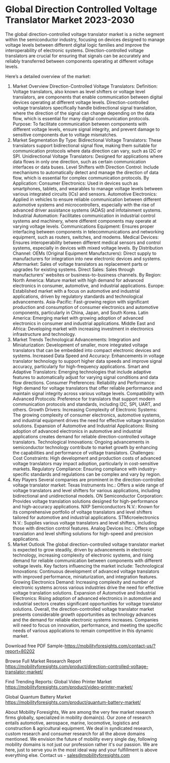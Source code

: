 # Global Direction Controlled Voltage Translator Market 2023-2030
The global direction-controlled voltage translator market is a niche segment within the semiconductor industry, focusing on devices designed to manage voltage levels between different digital logic families and improve the interoperability of electronic systems. Direction-controlled voltage translators are crucial for ensuring that signals can be accurately and reliably transferred between components operating at different voltage levels.



Here’s a detailed overview of the market:
1. Market Overview
Direction-Controlled Voltage Translators:
Definition: Voltage translators, also known as level shifters or voltage level translators, are components that enable communication between digital devices operating at different voltage levels. Direction-controlled voltage translators specifically handle bidirectional signal translation, where the direction of the signal can change depending on the data flow, which is essential for many digital communication protocols.
Purpose: To facilitate communication between components with different voltage levels, ensure signal integrity, and prevent damage to sensitive components due to voltage mismatches.
2. Market Segmentation
By Type:
Bidirectional Voltage Translators: These translators support bidirectional signal flow, making them suitable for communication protocols where data direction can vary, such as I2C or SPI.
Unidirectional Voltage Translators: Designed for applications where data flows in only one direction, such as certain communication interfaces or data buses.
Level Shifters with Direction Control: Include mechanisms to automatically detect and manage the direction of data flow, which is essential for complex communication protocols.
By Application:
Consumer Electronics: Used in devices such as smartphones, tablets, and wearables to manage voltage levels between various integrated circuits (ICs) and sensors.
Automotive Electronics: Applied in vehicles to ensure reliable communication between different automotive systems and microcontrollers, especially with the rise of advanced driver assistance systems (ADAS) and infotainment systems.
Industrial Automation: Facilitates communication in industrial control systems and machinery, where different components may operate at varying voltage levels.
Communications Equipment: Ensures proper interfacing between components in telecommunications and networking equipment, such as routers, switches, and modems.
Medical Devices: Ensures interoperability between different medical sensors and control systems, especially in devices with mixed voltage levels.
By Distribution Channel:
OEMs (Original Equipment Manufacturers): Direct supply to manufacturers for integration into new electronic devices and systems.
Aftermarket: Sales of voltage translators as replacement parts or upgrades for existing systems.
Direct Sales: Sales through manufacturers’ websites or business-to-business channels.
By Region:
North America: Mature market with high demand for advanced electronics in consumer, automotive, and industrial applications.
Europe: Established market with a focus on automotive and industrial applications, driven by regulatory standards and technological advancements.
Asia-Pacific: Fast-growing region with significant production and consumption of consumer electronics and automotive components, particularly in China, Japan, and South Korea.
Latin America: Emerging market with growing adoption of advanced electronics in consumer and industrial applications.
Middle East and Africa: Developing market with increasing investment in electronics infrastructure and technology.
3. Market Trends
Technological Advancements:
Integration and Miniaturization: Development of smaller, more integrated voltage translators that can be embedded into compact electronic devices and systems.
Increased Data Speed and Accuracy: Enhancements in voltage translator technology to support higher data speeds and improve signal accuracy, particularly for high-frequency applications.
Smart and Adaptive Translators: Emerging technologies that include adaptive features to automatically adjust for varying signal conditions and data flow directions.
Consumer Preferences:
Reliability and Performance: High demand for voltage translators that offer reliable performance and maintain signal integrity across various voltage levels.
Compatibility with Advanced Protocols: Preference for translators that support modern communication protocols and standards, including I2C, SPI, UART, and others.
Growth Drivers:
Increasing Complexity of Electronic Systems: The growing complexity of consumer electronics, automotive systems, and industrial equipment drives the need for effective voltage translation solutions.
Expansion of Automotive and Industrial Applications: Rising adoption of advanced electronics in automotive and industrial applications creates demand for reliable direction-controlled voltage translators.
Technological Innovations: Ongoing advancements in semiconductor technology contribute to market growth by enhancing the capabilities and performance of voltage translators.
Challenges:
Cost Constraints: High development and production costs of advanced voltage translators may impact adoption, particularly in cost-sensitive markets.
Regulatory Compliance: Ensuring compliance with industry-specific standards and regulations can be complex and vary by region.
4. Key Players
Several companies are prominent in the direction-controlled voltage translator market:
Texas Instruments Inc.: Offers a wide range of voltage translators and level shifters for various applications, including bidirectional and unidirectional models.
ON Semiconductor Corporation: Provides voltage translation solutions designed for high-performance and high-accuracy applications.
NXP Semiconductors N.V.: Known for its comprehensive portfolio of voltage translators and level shifters tailored for automotive and industrial applications.
STMicroelectronics N.V.: Supplies various voltage translators and level shifters, including those with direction control features.
Analog Devices Inc.: Offers voltage translation and level shifting solutions for high-speed and precision applications.
5. Market Outlook
The global direction-controlled voltage translator market is expected to grow steadily, driven by advancements in electronic technology, increasing complexity of electronic systems, and rising demand for reliable communication between components with different voltage levels. Key factors influencing the market include:
Technological Innovations: Continuous development of advanced voltage translators with improved performance, miniaturization, and integration features.
Growing Electronics Demand: Increasing complexity and number of electronic systems across various industries drive the need for effective voltage translation solutions.
Expansion of Automotive and Industrial Electronics: Rising adoption of advanced electronics in automotive and industrial sectors creates significant opportunities for voltage translator solutions.
Overall, the direction-controlled voltage translator market presents considerable growth opportunities as technology advances and the demand for reliable electronic systems increases. Companies will need to focus on innovation, performance, and meeting the specific needs of various applications to remain competitive in this dynamic market.

Download free PDF Sample-https://mobilityforesights.com/contact-us/?report=80202



Browse Full Market Research Report 
https://mobilityforesights.com/product/direction-controlled-voltage-translator-market/


Find Trending Reports:
Global Video Printer Market
https://mobilityforesights.com/product/video-printer-market/

Global Quantum Battery Market
https://mobilityforesights.com/product/quantum-battery-market/





About Mobility Foresights,
We are among the very few market research firms globally, specialized in mobility domain(s). Our zone of research entails automotive, aerospace, marine, locomotive, logistics and construction & agricultural equipment. We deal in syndicated research, custom research and consumer research for all the above domains mentioned.
We envision the future of mobility every single day, following mobility domains is not just our profession rather it's our passion. We are here, just to serve you in the most ideal way and your fulfillment is above everything else. Contact us -  sales@mobilityforesights.com 

